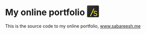# My online portfolio <img height="40px" style="vertical-align:text-bottom" src="/assets/img/favicons/android-icon-48x48.png"/>

This is the source code to my online portfolio, www.sabareesh.me
